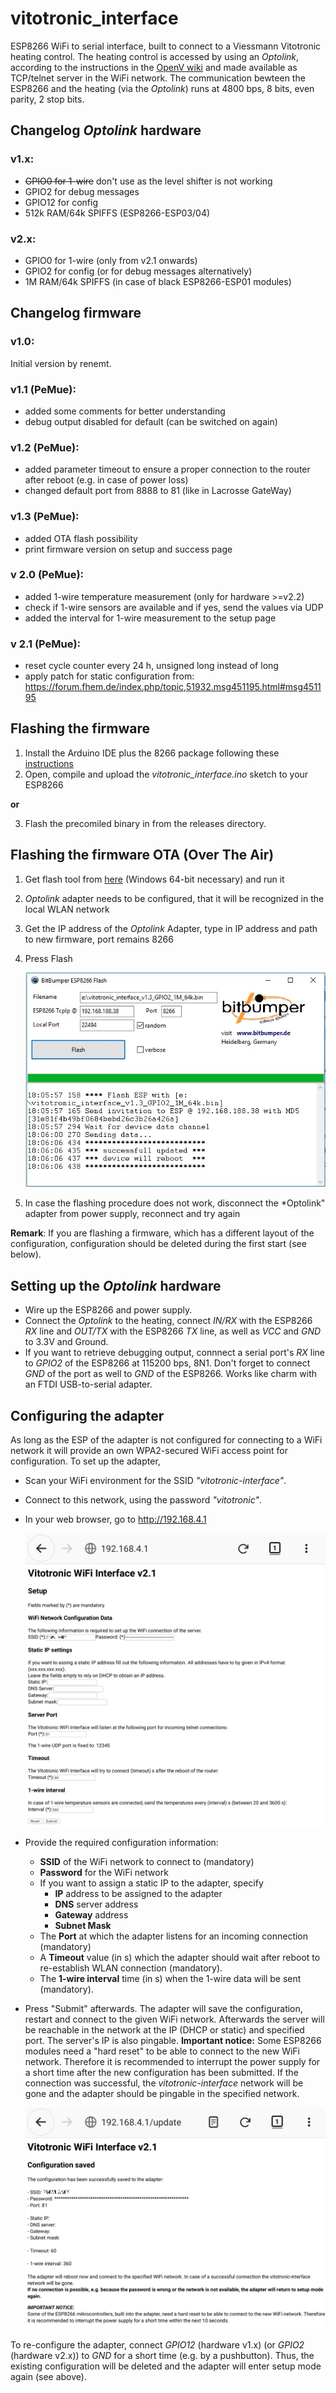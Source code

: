 # vitotronic_interface

ESP8266 WiFi to serial interface, built to connect to a Viessmann Vitotronic heating control. The heating control is accessed by using an *Optolink*, according to the instructions in the [OpenV wiki](https://github.com/openv/openv/wiki/Adapter-Eigenbau) and made available as TCP/telnet server in the WiFi network. The communication bewteen the ESP8266 and the heating (via the *Optolink*) runs at 4800 bps, 8 bits, even parity, 2 stop bits.

## Changelog *Optolink* hardware
### v1.x:
 - ~~GPIO0 for 1-wire~~ don't use as the level shifter is not working
 - GPIO2 for debug messages
 - GPIO12 for config
 - 512k RAM/64k SPIFFS (ESP8266-ESP03/04)
### v2.x:
 - GPIO0 for 1-wire (only from v2.1 onwards)
 - GPIO2 for config (or for debug messages alternatively)
 - 1M RAM/64k SPIFFS (in case of black ESP8266-ESP01 modules)

## Changelog firmware
### v1.0:
Initial version by renemt.

### v1.1 (PeMue):
- added some comments for better understanding
- debug output disabled for default (can be switched on again)

### v1.2 (PeMue):
- added parameter timeout to ensure a proper connection to the router after reboot (e.g. in case of power loss)
- changed default port from 8888 to 81 (like in Lacrosse GateWay)

### v1.3 (PeMue):
- added OTA flash possibility
- print firmware version on setup and success page

### v 2.0 (PeMue):
- added 1-wire temperature measurement (only for hardware >=v2.2)
- check if 1-wire sensors are available and if yes, send the values via UDP
- added the interval for 1-wire measurement to the setup page

### v 2.1 (PeMue):
- reset cycle counter every 24 h, unsigned long instead of long
- apply patch for static configuration from: https://forum.fhem.de/index.php/topic,51932.msg451195.html#msg451195

## Flashing the firmware
1. Install the Arduino IDE plus the 8266 package following these [instructions](https://github.com/esp8266/Arduino#installing-with-boards-manager)
2. Open, compile and upload the *vitotronic_interface.ino* sketch to your ESP8266

**or**

3. Flash the precomiled binary in from the releases directory.

## Flashing the firmware OTA (**O**ver **T**he **A**ir)
1. Get flash tool from [here](https://1st.bitbumper.de/ota-firmware-update-tool-for-esp8266/) (Windows 64-bit necessary) and run it
2. *Optolink* adapter needs to be configured, that it will be recognized in the local WLAN network
3. Get the IP address of the *Optolink* Adapter, type in IP address and path to new firmware, port remains 8266
4. Press Flash

   ![picture](pic/vitotronic-interface_OTA-pic01.jpg)

5. In case the flashing procedure does not work, disconnect the *Optolink" adapter from power supply, reconnect and try again

**Remark**: If you are flashing a firmware, which has a different layout of the configuration, configuration should be deleted during the first start (see below).

## Setting up the *Optolink* hardware
* Wire up the ESP8266 and power supply.
* Connect the *Optolink* to the heating, connect *IN/RX* with the ESP8266 *RX* line and *OUT/TX* with the ESP8266 *TX* line, as well as *VCC* and *GND* to 3.3V and Ground.
* If you want to retrieve debugging output, connnect a serial port's *RX* line to *GPIO2* of the ESP8266 at 115200 bps, 8N1. Don't forget to connect *GND* of the port as well to *GND* of the ESP8266. Works like charm with an FTDI USB-to-serial adapter.

## Configuring the adapter
As long as the ESP of the adapter is not configured for connecting to a WiFi network it will provide an own WPA2-secured WiFi access point for configuration. To set up the adapter,
* Scan your WiFi environment for the SSID *"vitotronic-interface"*.
* Connect to this network, using the password *"vitotronic"*.
* In your web browser, go to http://192.168.4.1

    ![picture](pic/vitotronic_interface_v2.1-pic01.png)

* Provide the required configuration information:
  * **SSID** of the WiFi network to connect to (mandatory)
  * **Password** for the WiFi network
  * If you want to assign a static IP to the adapter, specify
    * **IP** address to be assigned to the adapter
    * **DNS** server address
    * **Gateway** address
    * **Subnet Mask**
  * The **Port** at which the adapter listens for an incoming connection (mandatory)
  * A **Timeout** value (in s) which the adapter should wait after reboot to re-establish WLAN connection (mandatory).
  * The **1-wire interval** time (in s) when the 1-wire data will be sent (mandatory).
* Press "Submit" afterwards. The adapter will save the configuration, restart and connect to the given WiFi network. Afterwards the server will be reachable in the network at the IP (DHCP or static) and specified port. The server's IP is also pingable.
**Important notice:** Some ESP8266 modules need a "hard reset" to be able to connect to the new WiFi network. Therefore it is recommended to interrupt the power supply for a short time after the new configuration has been submitted. If the connection was successful, the *vitotronic-interface* network will be gone and the adapter should be pingable in the specified network.

    ![picture](pic/vitotronic_interface_v2.1-pic02.png)

To re-configure the adapter, connect *GPIO12* (hardware v1.x) (or *GPIO2* (hardware v2.x)) to *GND* for a short time (e.g. by a pushbutton). Thus, the existing configuration will be deleted and the adapter will enter setup mode again (see above).
